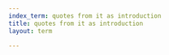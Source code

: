 ```yaml
---
index_term: quotes from it as introduction
title: quotes from it as introduction
layout: term

---
```

